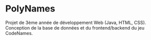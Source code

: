 # PolyNames
Projet de 3ème année de développement Web (Java, HTML, CSS). Conception de la base de données et du frontend/backend du jeu CodeNames.